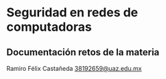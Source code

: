 # Seguridad en redes de computadoras
## Documentación retos de la materia

Ramiro Félix Castañeda
38192659@uaz.edu.mx

